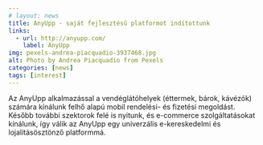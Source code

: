 ```yaml
---
# layout: news
title: AnyUpp - saját fejlesztésű platformot indítottunk
links:
  - url: http://anyupp.com/
    label: AnyUpp
img: pexels-andrea-piacquadio-3937468.jpg
alt: Photo by Andrea Piacquadio from Pexels
categories: [news]
tags: [interest]
---
```


Az AnyUpp alkalmazással a vendéglátóhelyek (éttermek, bárok, kávézók) számára kínálunk felhő alapú mobil rendelési- és fizetési megoldást. Később további szektorok felé is nyitunk, és e-commerce szolgáltatásokat kínálunk, így válik az AnyUpp egy univerzális e-kereskedelmi és lojalitásösztönző platformmá. 
